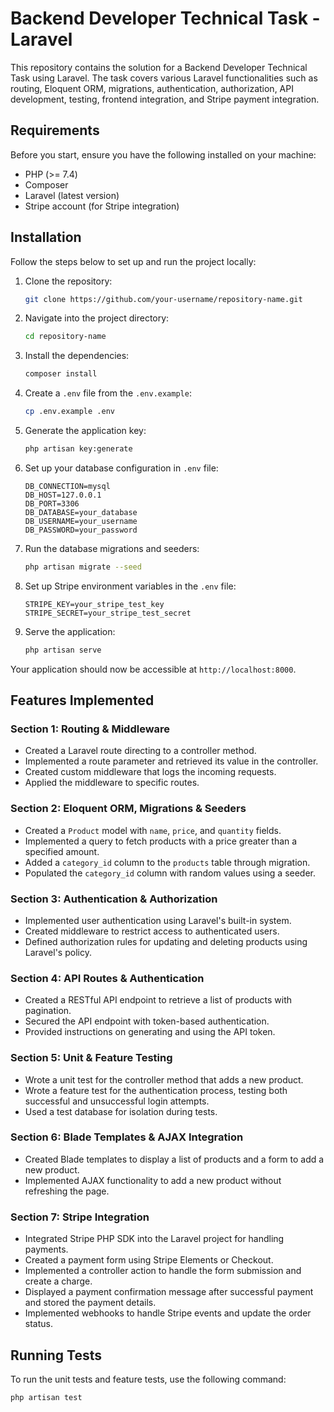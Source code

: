 # Backend Developer Technical Task - Laravel

This repository contains the solution for a Backend Developer Technical Task using Laravel. The task covers various Laravel functionalities such as routing, Eloquent ORM, migrations, authentication, authorization, API development, testing, frontend integration, and Stripe payment integration.

## Requirements

Before you start, ensure you have the following installed on your machine:

- PHP (>= 7.4)
- Composer
- Laravel (latest version)
- Stripe account (for Stripe integration)

## Installation

Follow the steps below to set up and run the project locally:

1. Clone the repository:
    ```bash
    git clone https://github.com/your-username/repository-name.git
    ```

2. Navigate into the project directory:
    ```bash
    cd repository-name
    ```

3. Install the dependencies:
    ```bash
    composer install
    ```

4. Create a `.env` file from the `.env.example`:
    ```bash
    cp .env.example .env
    ```

5. Generate the application key:
    ```bash
    php artisan key:generate
    ```

6. Set up your database configuration in `.env` file:
    ```
    DB_CONNECTION=mysql
    DB_HOST=127.0.0.1
    DB_PORT=3306
    DB_DATABASE=your_database
    DB_USERNAME=your_username
    DB_PASSWORD=your_password
    ```

7. Run the database migrations and seeders:
    ```bash
    php artisan migrate --seed
    ```

8. Set up Stripe environment variables in the `.env` file:
    ```
    STRIPE_KEY=your_stripe_test_key
    STRIPE_SECRET=your_stripe_test_secret
    ```

9. Serve the application:
    ```bash
    php artisan serve
    ```

Your application should now be accessible at `http://localhost:8000`.

## Features Implemented

### Section 1: Routing & Middleware
- Created a Laravel route directing to a controller method.
- Implemented a route parameter and retrieved its value in the controller.
- Created custom middleware that logs the incoming requests.
- Applied the middleware to specific routes.

### Section 2: Eloquent ORM, Migrations & Seeders
- Created a `Product` model with `name`, `price`, and `quantity` fields.
- Implemented a query to fetch products with a price greater than a specified amount.
- Added a `category_id` column to the `products` table through migration.
- Populated the `category_id` column with random values using a seeder.

### Section 3: Authentication & Authorization
- Implemented user authentication using Laravel's built-in system.
- Created middleware to restrict access to authenticated users.
- Defined authorization rules for updating and deleting products using Laravel's policy.

### Section 4: API Routes & Authentication
- Created a RESTful API endpoint to retrieve a list of products with pagination.
- Secured the API endpoint with token-based authentication.
- Provided instructions on generating and using the API token.

### Section 5: Unit & Feature Testing
- Wrote a unit test for the controller method that adds a new product.
- Wrote a feature test for the authentication process, testing both successful and unsuccessful login attempts.
- Used a test database for isolation during tests.

### Section 6: Blade Templates & AJAX Integration
- Created Blade templates to display a list of products and a form to add a new product.
- Implemented AJAX functionality to add a new product without refreshing the page.

### Section 7: Stripe Integration
- Integrated Stripe PHP SDK into the Laravel project for handling payments.
- Created a payment form using Stripe Elements or Checkout.
- Implemented a controller action to handle the form submission and create a charge.
- Displayed a payment confirmation message after successful payment and stored the payment details.
- Implemented webhooks to handle Stripe events and update the order status.

## Running Tests

To run the unit tests and feature tests, use the following command:

```bash
php artisan test
